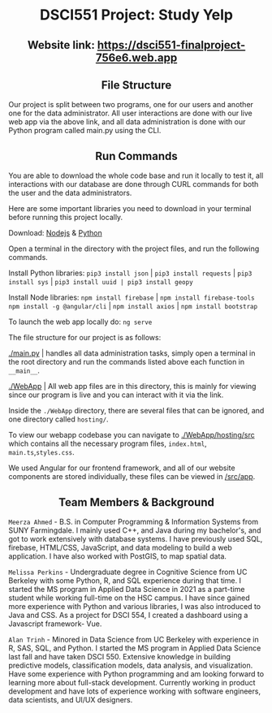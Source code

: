 <h1 align="center">DSCI551 Project: Study Yelp</h1>

<h2 align="center">Website link: <a href="https://dsci551-finalproject-756e6.web.app">https://dsci551-finalproject-756e6.web.app</a></h2>

<h2 align="center">File Structure</h2>

Our project is split between two programs, one for our users and another one for the data administrator. All user interactions are done with our live web app via the above link, and all data administration is done with our Python program called main.py using the CLI. 

<h2 align="center">Run Commands</h2>
You are able to download the whole code base and run it locally to test it, all interactions with our database are done through CURL commands for both the user and the data administrators. 

Here are some important libraries you need to download in your terminal before running this project locally. 

Download: [Nodejs](https://nodejs.org/en/download/current) & [Python](https://www.python.org/downloads/) 

Open a terminal in the directory with the project files, and run the following commands.

Install Python libraries: `pip3 install json` | `pip3 install requests` | `pip3 install sys` | `pip3 install uuid | pip3 install geopy`

Install Node libraries: `npm install firebase` | `npm install firebase-tools` `npm install -g @angular/cli` | `npm install axios` | `npm install bootstrap`

To launch the web app locally do: `ng serve` 

The file structure for our project is as follows:

[./main.py](/main.py) | handles all data administration tasks, simply open a terminal in the root directory and run the commands listed above each function in `__main__`. 

[./WebApp](/WebApp/) | All web app files are in this directory, this is mainly for viewing since our program is live and you can interact with it via the link.   
  
Inside the `./WebApp` directory, there are several files that can be ignored, and one directory called `hosting/`.

To view our webapp codebase you can navigate to [./WebApp/hosting/src](/WebApp/hosting/src) which contains all the necessary program files, `index.html`, `main.ts`,`styles.css`.

We used Angular for our frontend framework, and all of our website components are stored individually, these files can be viewed in [/src/app](/WebApp/hosting/src/app). 




<h2 align="center">Team Members & Background</h2>

`Meerza Ahmed` - B.S. in Computer Programming & Information Systems from SUNY Farmingdale. I mainly used C++, and Java during my bachelor's, and got to work extensively with database systems. I have previously used SQL, firebase, HTML/CSS, JavaScript, and data modeling to build a web application. I have also worked with PostGIS, to map spatial data.

`Melissa Perkins` - Undergraduate degree in Cognitive Science from UC Berkeley with some Python, R, and SQL experience during that time. I started the MS program in Applied Data Science in 2021 as a part-time student while working full-time on the HSC campus. I have since gained more experience with Python and various libraries, I was also introduced to Java and CSS. As a project for DSCI 554, I created a dashboard using a Javascript framework- Vue.

`Alan Trinh` - Minored in Data Science from UC Berkeley with experience in R, SAS, SQL, and Python. I started the MS program in Applied Data Science last fall and have taken DSCI 550. Extensive knowledge in building predictive models, classification models, data analysis, and visualization. Have some experience with Python programming and am looking forward to learning more about full-stack development. Currently working in product development and have lots of experience working with software engineers, data scientists, and UI/UX designers.
